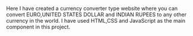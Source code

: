 Here I have created a currency converter type website where you can convert EURO,UNITED STATES DOLLAR and INDIAN RUPEES to any other currency in the world.
I have used HTML,CSS and JavaScript as the main component in this project.
